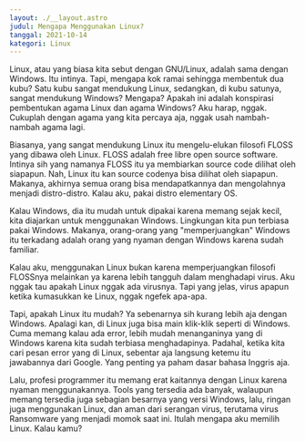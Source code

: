 ```yaml
---
layout: ./__layout.astro
judul: Mengapa Menggunakan Linux?
tanggal: 2021-10-14
kategori: Linux
---
```


Linux, atau yang biasa kita sebut dengan GNU/Linux, adalah sama dengan Windows. Itu intinya. Tapi, mengapa kok ramai sehingga membentuk dua kubu? Satu kubu sangat mendukung Linux, sedangkan, di kubu satunya, sangat mendukung Windows? Mengapa? Apakah ini adalah konspirasi pembentukan agama Linux dan agama Windows? Aku harap, nggak. Cukuplah dengan agama yang kita percaya aja, nggak usah nambah-nambah agama lagi.

Biasanya, yang sangat mendukung Linux itu mengelu-elukan filosofi FLOSS yang dibawa oleh Linux. FLOSS adalah free libre open source software. Intinya sih yang namanya FLOSS itu ya membiarkan source code dilihat oleh siapapun. Nah, Linux itu kan source codenya bisa dilihat oleh siapapun. Makanya, akhirnya semua orang bisa mendapatkannya dan mengolahnya menjadi distro-distro. Kalau aku, pakai distro elementary OS.

Kalau Windows, dia itu mudah untuk dipakai karena memang sejak kecil, kita diajarkan untuk menggunakan Windows. Lingkungan kita pun terbiasa pakai Windows. Makanya, orang-orang yang "memperjuangkan" Windows itu terkadang adalah orang yang nyaman dengan Windows karena sudah familiar.

Kalau aku, menggunakan Linux bukan karena memperjuangkan filosofi FLOSSnya melainkan ya karena lebih tangguh dalam menghadapi virus. Aku nggak tau apakah Linux nggak ada virusnya. Tapi yang jelas, virus apapun ketika kumasukkan ke Linux, nggak ngefek apa-apa.

Tapi, apakah Linux itu mudah? Ya sebenarnya sih kurang lebih aja dengan Windows. Apalagi kan, di Linux juga bisa main klik-klik seperti di Windows. Cuma memang kalau ada error, lebih mudah menanganinya yang di Windows karena kita sudah terbiasa menghadapinya. Padahal, ketika kita cari pesan error yang di Linux, sebentar aja langsung ketemu itu jawabannya dari Google. Yang penting ya paham dasar bahasa Inggris aja.

Lalu, profesi programmer itu memang erat kaitannya dengan Linux karena nyaman menggunakannya. Tools yang tersedia ada banyak, walaupun memang tersedia juga sebagian besarnya yang versi Windows, lalu, ringan juga menggunakan Linux, dan aman dari serangan virus, terutama virus Ransomware yang menjadi momok saat ini. Itulah mengapa aku memilih Linux. Kalau kamu?
